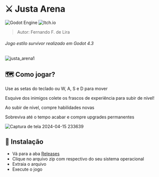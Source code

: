 # ⚔️ Justa Arena

![Godot Engine](https://img.shields.io/badge/GODOT-%23FFFFFF.svg?style=for-the-badge&logo=godot-engine)
![Itch.io](https://img.shields.io/badge/Itch-%23FF0B34.svg?style=for-the-badge&logo=Itch.io&logoColor=white)

> Autor: Fernando F. de Lira

###### Jogo estilo survivor realizado em Godot 4.3

![justa_arena1](https://github.com/ferr-ffk/survivor-firebelley/assets/126774900/e4177fab-9cd2-4be4-b42a-ec552bcdd9b5)

## 🗺️ Como jogar?

Use as setas do teclado ou W, A, S e D para mover

Esquive dos inimigos colete os frascos de experiência para subir de nível!

Ao subir de nível, compre habilidades novas

Sobreviva até o tempo acabar e compre upgrades permanentes

![Captura de tela 2024-04-15 233639](https://github.com/ferr-ffk/survivor-firebelley/assets/126774900/286d604a-b69e-47a5-be85-ea183a3ba48e)

## 💾 Instalação

- Vá para a aba [Releases](https://github.com/ferr-ffk/survivor-firebelley/releases)
- Clique no arquivo zip com respectivo do seu sistema operacional
- Extraia o arquivo
- Execute o jogo
